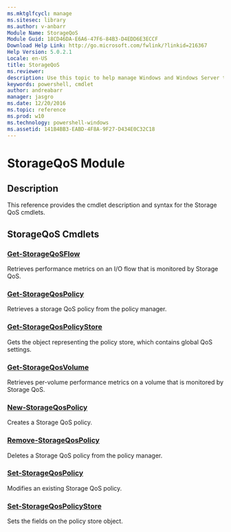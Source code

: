 ```yaml
---
ms.mktglfcycl: manage
ms.sitesec: library
ms.author: v-anbarr
Module Name: StorageQoS
Module Guid: 18CD46DA-E6A6-47F6-84B3-D4EDD6E3ECCF
Download Help Link: http://go.microsoft.com/fwlink/?linkid=216367
Help Version: 5.0.2.1
Locale: en-US
title: StorageQoS
ms.reviewer:
description: Use this topic to help manage Windows and Windows Server technologies with Windows PowerShell.
keywords: powershell, cmdlet
author: andreabarr
manager: jasgro
ms.date: 12/20/2016
ms.topic: reference
ms.prod: w10
ms.technology: powershell-windows
ms.assetid: 141B4BB3-EABD-4F8A-9F27-D434E0C32C18
---
```


# StorageQoS Module
## Description
This reference provides the cmdlet description and syntax for the Storage QoS cmdlets.

## StorageQoS Cmdlets
### [Get-StorageQoSFlow](./Get-StorageQoSFlow.md)
Retrieves performance metrics on an I/O flow that is monitored by Storage QoS.

### [Get-StorageQosPolicy](./Get-StorageQosPolicy.md)
Retrieves a storage QoS policy from the policy manager.

### [Get-StorageQosPolicyStore](./Get-StorageQosPolicyStore.md)
Gets the object representing the policy store, which contains global QoS settings.

### [Get-StorageQosVolume](./Get-StorageQosVolume.md)
Retrieves per-volume performance metrics on a volume that is monitored by Storage QoS.

### [New-StorageQosPolicy](./New-StorageQosPolicy.md)
Creates a Storage QoS policy.

### [Remove-StorageQosPolicy](./Remove-StorageQosPolicy.md)
Deletes a Storage QoS policy from the policy manager.

### [Set-StorageQosPolicy](./Set-StorageQosPolicy.md)
Modifies an existing Storage QoS policy.

### [Set-StorageQosPolicyStore](./Set-StorageQosPolicyStore.md)
Sets the fields on the policy store object.



